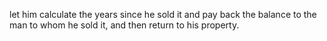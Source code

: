 let him calculate the years since he sold it and pay back the balance to the man to whom he sold it, and then return to his property.
